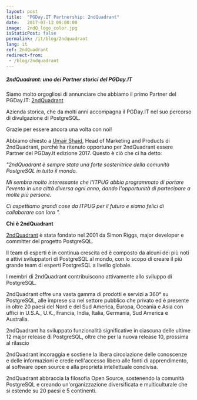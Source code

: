 ```yaml
---
layout: post
title:  "PGDay.IT Partnership: 2ndQuadrant"
date:   2017-07-13 09:00:00
image:  2ndQ_logo_color.jpg
isStaticPost: false
permalink: /it/blog/2ndquadrant
lang: it
ref: 2ndQuadrant
redirect-from:
 - /blog/2ndquadrant
---
```


<h5>2ndQuadrant: uno dei Partner storici del PGDay.IT</h5>

Siamo molto orgogliosi di annunciare che abbiamo il primo Partner del PGDay.IT: [2ndQuadrant](https://www.2ndquadrant.com)

Azienda storica, che da molti anni accompagna il PGDay.IT nel suo percorso di divulgazione di PostgreSQL.

Grazie per essere ancora una volta con noi!

Abbiamo chiesto a [Umair Shaid](https://www.linkedin.com/in/umair-shahid-9458b327/), Head of Marketing and Products di 2ndQuadrant, perché ha ritenuto 
opportuno per 2ndQuadrant essere Partner del PGDay.It edizione 2017. Questo è ciò che ci ha detto:

_"2ndQuadrant è sempre stata una forte sostenitrice della comunità PostgreSQL in tutto il mondo._

_Mi sembra molto interessante che l'ITPUG abbia programmato di portare l'evento in una città diversa ogni anno, 
dando l'opportunità di partecipare a molte più persone._

_Ci aspettiamo grandi cose da ITPUG per il futuro e siamo felici di collaborare con loro "._

**Chi è 2ndQuadrant**

[2ndQuadrant](https://www.2ndquadrant.com/en/about/about-2ndquadrant/) è stata fondato nel 2001 da Simon Riggs, major developer e committer del progetto PostgreSQL. 

Il team di esperti è in continua crescita ed è composto da alcuni dei più noti e attivi sviluppatori di PostgreSQL al mondo,
con lo scopo di creare il più grande team di esperti PostgreSQL a livello globale.

I membri di 2ndQuadrant contribuiscono attivamente allo sviluppo di PostgreSQL.

2ndQuadrant offre una vasta gamma di prodotti e servizi a 360° su PostgreSQL, alle imprese sia nel settore pubblico che privato ed è presente in oltre 
20 paesi del Nord e del Sud America, Europa, Oceania e Asia con uffici in U.S.A., U.K., Francia,
India, Italia, Germania, Sud America e Australia.

2ndQuadrant ha sviluppato funzionalità significative in ciascuna delle ultime 12 major release di PostgreSQL, 
oltre che per la nuova release 10, prossima al rilascio

2ndQuadrant incoraggia e sostiene la libera circolazione delle conoscenze e delle informazioni e crede nell'accesso libero
alle fonti di apprendimento, al software open source e alla proprietà intellettuale condivisa.

2ndQuadrant abbraccia la filosofia Open Source, sostenendo la comunità PostgreSQL e creando un'organizzazione diversificata e 
multiculturale che si estende su 20 paesi e 5 continenti.

